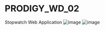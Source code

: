 # PRODIGY_WD_02
Stopwatch Web Application
![image](https://github.com/user-attachments/assets/62c21f5f-00f4-4e8f-a619-8cd2870cad12)
![image](https://github.com/user-attachments/assets/d2cbae75-8f1a-4e9d-9f05-481b9b997678)

